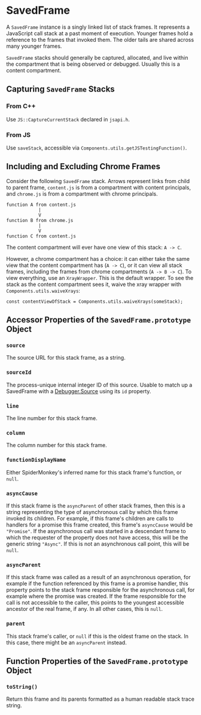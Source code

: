 # SavedFrame

A `SavedFrame` instance is a singly linked list of stack frames. It represents a
JavaScript call stack at a past moment of execution. Younger frames hold a
reference to the frames that invoked them. The older tails are shared across
many younger frames.

`SavedFrame` stacks should generally be captured, allocated, and live within the
compartment that is being observed or debugged. Usually this is a content
compartment.

## Capturing `SavedFrame` Stacks

### From C++

Use `JS::CaptureCurrentStack` declared in `jsapi.h`.

### From JS

Use `saveStack`, accessible via `Components.utils.getJSTestingFunction()`.

## Including and Excluding Chrome Frames

Consider the following `SavedFrame` stack. Arrows represent links from child to
parent frame, `content.js` is from a compartment with content principals, and
`chrome.js` is from a compartment with chrome principals.

```text
function A from content.js
            |
            V
function B from chrome.js
            |
            V
function C from content.js
```
The content compartment will ever have one view of this stack: `A -> C`.

However, a chrome compartment has a choice: it can either take the same view
that the content compartment has (`A -> C`), or it can view all stack frames,
including the frames from chrome compartments (`A -> B -> C`). To view
everything, use an `XrayWrapper`. This is the default wrapper. To see the stack
as the content compartment sees it, waive the xray wrapper with
`Components.utils.waiveXrays`:

    const contentViewOfStack = Components.utils.waiveXrays(someStack);

## Accessor Properties of the `SavedFrame.prototype` Object

### `source`
The source URL for this stack frame, as a string.

### `sourceId`
The process-unique internal integer ID of this source. Usable to match up
a SavedFrame with a [Debugger.Source][dbg-source] using its `id` property.

### `line`
The line number for this stack frame.

### `column`
The column number for this stack frame.

### `functionDisplayName`
Either SpiderMonkey's inferred name for this stack frame's function, or
    `null`.

### `asyncCause`
If this stack frame is the `asyncParent` of other stack frames, then this is
a string representing the type of asynchronous call by which this frame
invoked its children. For example, if this frame's children are calls to
handlers for a promise this frame created, this frame's `asyncCause` would
be `"Promise"`. If the asynchronous call was started in a descendant frame
to which the requester of the property does not have access, this will be
the generic string `"Async"`. If this is not an asynchronous call point,
this will be `null`.

### `asyncParent`
If this stack frame was called as a result of an asynchronous operation, for
example if the function referenced by this frame is a promise handler, this
property points to the stack frame responsible for the asynchronous call,
for example where the promise was created. If the frame responsible for the
call is not accessible to the caller, this points to the youngest accessible
ancestor of the real frame, if any. In all other cases, this is `null`.

### `parent`
This stack frame's caller, or `null` if this is the oldest frame on the
stack. In this case, there might be an `asyncParent` instead.

## Function Properties of the `SavedFrame.prototype` Object

### `toString()`
Return this frame and its parents formatted as a human readable stack trace
string.

[dbg-source]: ../Debugger/Debugger.Source.md

